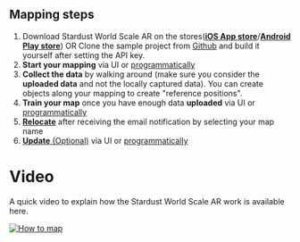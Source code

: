 ## Mapping steps
1. Download Stardust World Scale AR on the stores([__iOS App store__](https://apps.apple.com/us/app/stardust-world-scale-ar/id1551574766#?platform=iphone)/[__Android Play store__](https://play.google.com/store/apps/details?id=com.neogoma.stardust&pcampaignid=pcampaignidMKT-Other-global-all-co-prtnr-py-PartBadge-Mar2515-1)) OR Clone the sample project from [Github](https://github.com/Neogoma/stardust-SDK/) and build it yourself after setting the API key.
2. __Start your mapping__ via UI or [programmatically](developer/comp_map_data_uploader.md#startstop-uploading-datas)
3. __Collect the data__ by walking around (make sure you consider the __uploaded data__ and not the locally captured data). You can create objects along your mapping to create "reference positions".
4. __Train your map__ once you have enough data **uploaded** via UI or [programmatically](developer/comp_map_data_uploader.md#run-generation-new-map)
5. [__Relocate__](how_relocate.md) after receiving the email notification by selecting your map name
6. [__Update__ (Optional)](update_instructions.md) via UI or [programmatically](developer/comp_map_data_uploader.md#run-update-existing-map)

# Video

A quick video to explain how the Stardust World Scale AR work is available here.

[![How to map](https://img.youtube.com/vi/JlvmCc8EhAE/0.jpg)](https://www.youtube.com/watch?v=JlvmCc8EhAE)
